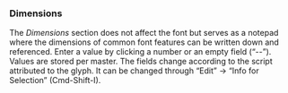 ### Dimensions

The _Dimensions_ section does not affect the font but serves as a notepad where the dimensions of common font features can be written down and referenced.
Enter a value by clicking a number or an empty field (“--”).
Values are stored per master.
The fields change according to the script attributed to the glyph.
It can be changed through “Edit” → “Info for Selection” (Cmd-Shift-I).
